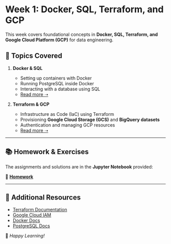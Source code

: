 # Week 1: Docker, SQL, Terraform, and GCP  

This week covers foundational concepts in **Docker, SQL, Terraform, and Google Cloud Platform (GCP)** for data engineering.  

## 📌 Topics Covered  
1. **Docker & SQL**  
   - Setting up containers with Docker  
   - Running PostgreSQL inside Docker  
   - Interacting with a database using SQL  
   - [Read more ➝](https://github.com/Hab00119/Data-Engineering-Zoomcamp/01-Docker_Sql_terraform/Docker_SQL/README.md)  

2. **Terraform & GCP**  
   - Infrastructure as Code (IaC) using Terraform  
   - Provisioning **Google Cloud Storage (GCS)** and **BigQuery datasets**  
   - Authentication and managing GCP resources  
   - [Read more ➝](https://github.com/Hab00119/Data-Engineering-Zoomcamp/01-Docker_Sql_terraform/terraform_GCP/README.md)  

---

## 📚 Homework & Exercises  
The assignments and solutions are in the **Jupyter Notebook** provided:  

📄 [**Homework**](https://github.com/Hab00119/Data-Engineering-Zoomcamp/blob/main/01-Docker_Sql_terraform/homework1.ipynb)  

---

## 🔗 Additional Resources  
- [Terraform Documentation](https://developer.hashicorp.com/terraform/docs)  
- [Google Cloud IAM](https://cloud.google.com/iam/docs)  
- [Docker Docs](https://docs.docker.com/)  
- [PostgreSQL Docs](https://www.postgresql.org/docs/)  

🚀 *Happy Learning!*  
